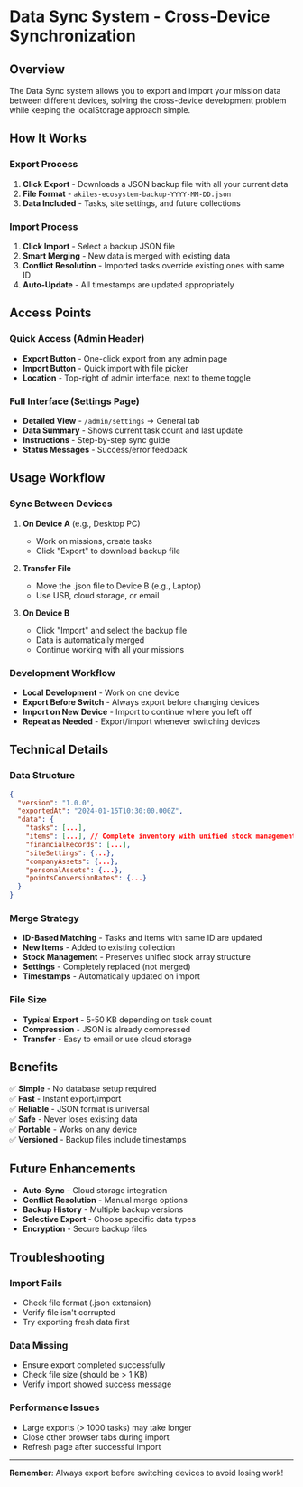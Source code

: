 # Data Sync System - Cross-Device Synchronization

## Overview
The Data Sync system allows you to export and import your mission data between different devices, solving the cross-device development problem while keeping the localStorage approach simple.

## How It Works

### Export Process
1. **Click Export** - Downloads a JSON backup file with all your current data
2. **File Format** - `akiles-ecosystem-backup-YYYY-MM-DD.json`
3. **Data Included** - Tasks, site settings, and future collections

### Import Process
1. **Click Import** - Select a backup JSON file
2. **Smart Merging** - New data is merged with existing data
3. **Conflict Resolution** - Imported tasks override existing ones with same ID
4. **Auto-Update** - All timestamps are updated appropriately

## Access Points

### Quick Access (Admin Header)
- **Export Button** - One-click export from any admin page
- **Import Button** - Quick import with file picker
- **Location** - Top-right of admin interface, next to theme toggle

### Full Interface (Settings Page)
- **Detailed View** - `/admin/settings` → General tab
- **Data Summary** - Shows current task count and last update
- **Instructions** - Step-by-step sync guide
- **Status Messages** - Success/error feedback

## Usage Workflow

### Sync Between Devices
1. **On Device A** (e.g., Desktop PC)
   - Work on missions, create tasks
   - Click "Export" to download backup file
   
2. **Transfer File**
   - Move the .json file to Device B (e.g., Laptop)
   - Use USB, cloud storage, or email
   
3. **On Device B**
   - Click "Import" and select the backup file
   - Data is automatically merged
   - Continue working with all your missions

### Development Workflow
- **Local Development** - Work on one device
- **Export Before Switch** - Always export before changing devices
- **Import on New Device** - Import to continue where you left off
- **Repeat as Needed** - Export/import whenever switching devices

## Technical Details

### Data Structure
```json
{
  "version": "1.0.0",
  "exportedAt": "2024-01-15T10:30:00.000Z",
  "data": {
    "tasks": [...],
    "items": [...], // Complete inventory with unified stock management
    "financialRecords": [...],
    "siteSettings": {...},
    "companyAssets": {...},
    "personalAssets": {...},
    "pointsConversionRates": {...}
  }
}
```

### Merge Strategy
- **ID-Based Matching** - Tasks and items with same ID are updated
- **New Items** - Added to existing collection
- **Stock Management** - Preserves unified stock array structure
- **Settings** - Completely replaced (not merged)
- **Timestamps** - Automatically updated on import

### File Size
- **Typical Export** - 5-50 KB depending on task count
- **Compression** - JSON is already compressed
- **Transfer** - Easy to email or use cloud storage

## Benefits

✅ **Simple** - No database setup required  
✅ **Fast** - Instant export/import  
✅ **Reliable** - JSON format is universal  
✅ **Safe** - Never loses existing data  
✅ **Portable** - Works on any device  
✅ **Versioned** - Backup files include timestamps  

## Future Enhancements

- **Auto-Sync** - Cloud storage integration
- **Conflict Resolution** - Manual merge options
- **Backup History** - Multiple backup versions
- **Selective Export** - Choose specific data types
- **Encryption** - Secure backup files

## Troubleshooting

### Import Fails
- Check file format (.json extension)
- Verify file isn't corrupted
- Try exporting fresh data first

### Data Missing
- Ensure export completed successfully
- Check file size (should be > 1 KB)
- Verify import showed success message

### Performance Issues
- Large exports (> 1000 tasks) may take longer
- Close other browser tabs during import
- Refresh page after successful import

---

**Remember**: Always export before switching devices to avoid losing work!

